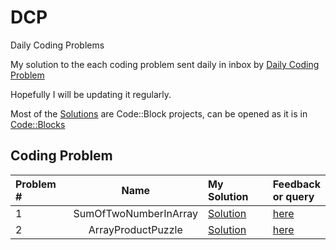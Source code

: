 # DCP
Daily Coding Problems

My solution to the each coding problem sent daily in inbox by [Daily Coding Problem](https://www.dailycodingproblem.com/)

Hopefully I will be updating it regularly.

Most of the [Solutions](../../tree/master/Solutions/) are Code::Block projects, can be opened as it is in [Code::Blocks](http://www.codeblocks.org/)

## Coding Problem
 
| Problem #|  Name        | My Solution  | Feedback<br>or query|
| :------- | :----------: | :----------- | :-----------     |
| 1        | SumOfTwoNumberInArray |[Solution](../../tree/master/Solutions/P1_SumOfTwoNumberInArray)|[here](../../issues/1)|
| 2        | ArrayProductPuzzle |[Solution](../../tree/master/Solutions/P2_ArrayProductPuzzle)|[here](../../issues/2)|
